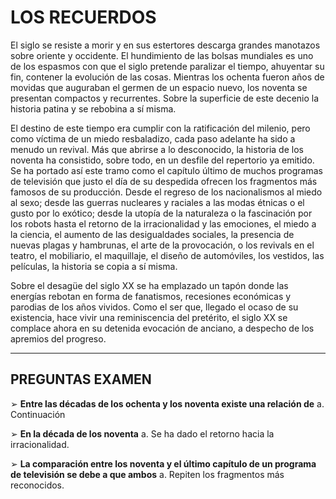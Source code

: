 # LOS RECUERDOS

El siglo se resiste a morir y en sus estertores descarga grandes manotazos sobre oriente y occidente. El hundimiento de las bolsas mundiales es uno de los espasmos con que el siglo pretende paralizar el tiempo, ahuyentar su fin, contener la evolución de las cosas. Mientras los ochenta fueron años de movidas que auguraban el germen de un espacio nuevo, los noventa se presentan compactos y recurrentes. Sobre la superficie de este decenio la historia patina y se rebobina a sí misma.

El destino de este tiempo era cumplir con la ratificación del milenio, pero como víctima de un miedo resbaladizo, cada paso adelante ha sido a menudo un revival. Más que abrirse a lo desconocido, la historia de los noventa ha consistido, sobre todo, en un desfile del repertorio ya emitido. Se ha portado así este tramo como el capítulo último de muchos programas de televisión que justo el día de su despedida ofrecen los fragmentos más famosos de su producción. Desde el regreso de los nacionalismos al miedo al sexo; desde las guerras nucleares y raciales a las modas étnicas o el gusto por lo exótico; desde la utopía de la naturaleza o la fascinación por los robots hasta el retorno de la irracionalidad y las emociones, el miedo a la ciencia, el aumento de las desigualdades sociales, la presencia de nuevas plagas y hambrunas, el arte de la provocación, o los revivals en el teatro, el mobiliario, el maquillaje, el diseño de automóviles, los vestidos, las películas, la historia se copia a sí misma.

Sobre el desagüe del siglo XX se ha emplazado un tapón donde las energías rebotan en forma de fanatismos, recesiones económicas y parodias de los años vividos. Como el ser que, llegado el ocaso de su existencia, hace vivir una reminiscencia del pretérito, el siglo XX se complace ahora en su detenida evocación de anciano, a despecho de los apremios del progreso.

---

## PREGUNTAS EXAMEN

➢ **Entre las décadas de los ochenta y los noventa existe una relación de**
a. Continuación

➢ **En la década de los noventa**
a. Se ha dado el retorno hacia la irracionalidad.

➢ **La comparación entre los noventa y el último capítulo de un programa de televisión se debe a que ambos**
a. Repiten los fragmentos más reconocidos.

